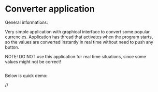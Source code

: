 # Converter application

General informations:

Very simple application with graphical interface to convert some popular currencies.
Application has thread that activates when the program starts, so the values are converted instantly in real time without need to push any button.

NOTE!
DO NOT use this application for real time situations, since some values might not be correct!
##
Below is quick demo:


//

